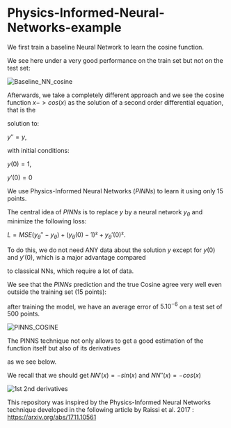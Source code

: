 # Physics-Informed-Neural-Networks-example

We first train a baseline Neural Network to learn the cosine function.

We see here under a very good performance on the train set but not on the test set:

![Baseline_NN_cosine](https://github.com/SohrabSamimi/Physics-Informed-Neural-Networks-example/assets/58103877/8e6d8f5b-0f7d-417c-9f96-f455f8145983)

Afterwards, we take a completely different approach and we see the cosine function $x -> cos(x)$ as the solution of a second order differential equation, that is the 

solution to:

$y''=y$, 

with initial conditions:

$y(0)=1$, 

$y'(0)=0$

We use Physics-Informed Neural Networks ($PINNs$) to learn it using only 15 points.

The central idea of $PINNs$ is to replace $y$ by a neural network $y_\theta$ and minimize the following loss:

$L = MSE(y_\theta''-y_\theta) + (y_\theta(0)-1)² + y_\theta'(0)²$.



To do this, we do not need ANY data about the solution $y$ except for $y(0)$ and $y'(0)$, which is a major advantage compared 

to classical NNs, which require a lot of data.

We see that the $PINNs$ prediction and the true Cosine agree very well even outside the training set (15 points):

after training the model, we have an average error of $5.10^{-6}$ on a test set of 500 points.

![PINNS_COSINE](https://github.com/SohrabSamimi/Physics-Informed-Neural-Networks-example/assets/58103877/3e3350aa-18dc-4e3a-9015-8e22306984fb)


The PINNS technique not only allows to get a good estimation of the function itself but also of its derivatives

as we see below.

We recall that we should get  $NN'(x) = -sin(x)$ and $NN''(x) = -cos(x)$

![1st 2nd derivatives](https://github.com/SohrabSamimi/Physics-Informed-Neural-Networks-example/assets/58103877/8dd8f52c-50d1-4059-8c10-f79c621841fa)


This repository was inspired by the Physics-Informed Neural Networks technique developed in the following article by Raissi et al. 2017 : https://arxiv.org/abs/1711.10561



